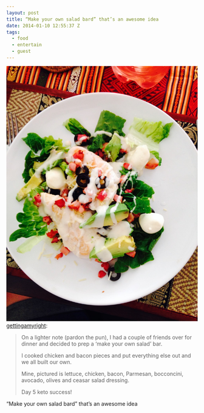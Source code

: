 ```yaml
---
layout: post
title: “Make your own salad bard” that’s an awesome idea
date: 2014-01-10 12:55:37 Z
tags:
  - food
  - entertain
  - guest
---
```

![](/media/2014/01/72864877392.jpg)
[gettingamyright](http://gettingamyright.tumblr.com/post/72864027507/on-a-lighter-note-pardon-the-pun-i-had-a-couple):

> On a lighter note (pardon the pun), I had a couple of friends over for dinner and decided to prep a ‘make your own salad’ bar.
> 
> I cooked chicken and bacon pieces and put everything else out and we all built our own.
> 
> Mine, pictured is lettuce, chicken, bacon, Parmesan, bocconcini, avocado, olives and ceasar salad dressing.
> 
> Day 5 keto success!

“Make your own salad bard” that’s an awesome idea
